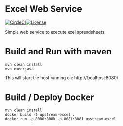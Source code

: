 # Excel Web Service

[![CircleCI](https://circleci.com/gh/NatelEnergy/excel-server/tree/master.svg?style=svg)](https://circleci.com/gh/NatelEnergy/excel-server/tree/master)[![License](https://img.shields.io/badge/License-Apache%202.0-blue.svg)](https://opensource.org/licenses/Apache-2.0)

Simple web service to execute exel spreadsheets.


# Build and Run with maven

```
mvn clean install
mvn exec:java
```

This will start the host running on:
http://localhost:8080/


# Build / Deploy Docker

```
mvn clean install
docker build -t upstream-excel .
docker run -p 8080:8080 -p 8081:8081 upstream-excel
```


